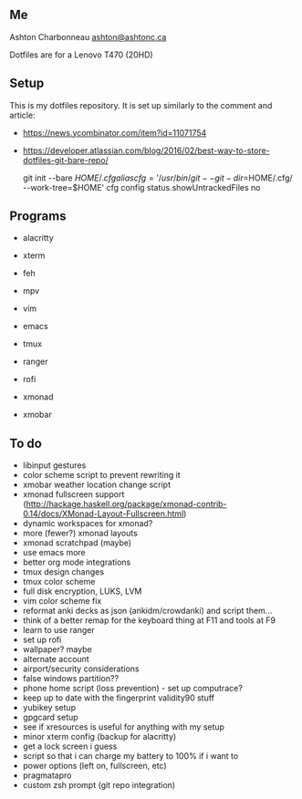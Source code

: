 ## Me

Ashton Charbonneau
ashton@ashtonc.ca

Dotfiles are for a Lenovo T470 (20HD)

## Setup

This is my dotfiles repository. It is set up similarly to the comment and article:
- https://news.ycombinator.com/item?id=11071754
- https://developer.atlassian.com/blog/2016/02/best-way-to-store-dotfiles-git-bare-repo/

    git init --bare $HOME/.cfg
    alias cfg='/usr/bin/git --git-dir=$HOME/.cfg/ --work-tree=$HOME'
    cfg config status.showUntrackedFiles no

## Programs

- alacritty
- xterm

- feh
- mpv
- vim
- emacs
- tmux
- ranger
- rofi

- xmonad
- xmobar

## To do

- libinput gestures
- color scheme script to prevent rewriting it
- xmobar weather location change script
- xmonad fullscreen support (http://hackage.haskell.org/package/xmonad-contrib-0.14/docs/XMonad-Layout-Fullscreen.html)
- dynamic workspaces for xmonad?
- more (fewer?) xmonad layouts
- xmonad scratchpad (maybe)
- use emacs more
- better org mode integrations
- tmux design changes
- tmux color scheme
- full disk encryption, LUKS, LVM
- vim color scheme fix
- reformat anki decks as json (ankidm/crowdanki) and script them...
- think of a better remap for the keyboard thing at F11 and tools at F9
- learn to use ranger
- set up rofi
- wallpaper? maybe
- alternate account
- airport/security considerations
- false windows partition??
- phone home script (loss prevention) - set up computrace?
- keep up to date with the fingerprint validity90 stuff
- yubikey setup
- gpgcard setup
- see if xresources is useful for anything with my setup
- minor xterm config (backup for alacritty)
- get a lock screen i guess
- script so that i can charge my battery to 100% if i want to
- power options (left on, fullscreen, etc)
- pragmatapro
- custom zsh prompt (git repo integration)

